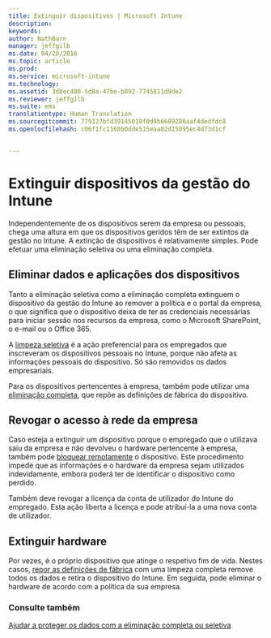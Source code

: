 ```yaml
---
title: Extinguir dispositivos | Microsoft Intune
description: 
keywords: 
author: NathBarn
manager: jeffgilb
ms.date: 04/28/2016
ms.topic: article
ms.prod: 
ms.service: microsoft-intune
ms.technology: 
ms.assetid: 3dbec400-5d8a-47be-b892-7745811d9de2
ms.reviewer: jeffgilb
ms.suite: ems
translationtype: Human Translation
ms.sourcegitcommit: 779127bfd39145010f0d9b6609286aaf4dedfdc8
ms.openlocfilehash: c06f1fc1168b0dde515eaa82d15095ec4d73d1cf


---
```


# Extinguir dispositivos da gestão do Intune

Independentemente de os dispositivos serem da empresa ou pessoais, chega uma altura em que os dispositivos geridos têm de ser extintos da gestão no Intune. A extinção de dispositivos é relativamente simples. Pode efetuar uma eliminação seletiva ou uma eliminação completa.
## Eliminar dados e aplicações dos dispositivos
Tanto a eliminação seletiva como a eliminação completa extinguem o dispositivo da gestão do Intune ao remover a política e o portal da empresa, o que significa que o dispositivo deixa de ter as credenciais necessárias para iniciar sessão nos recursos da empresa, como o Microsoft SharePoint, o e-mail ou o Office 365.

A [limpeza seletiva](use-remote-wipe-to-help-protect-data-using-microsoft-intune.md#selective-wipe) é a ação preferencial para os empregados que inscreveram os dispositivos pessoais no Intune, porque não afeta as informações pessoais do dispositivo. Só são removidos os dados empresariais.

Para os dispositivos pertencentes à empresa, também pode utilizar uma [eliminação completa](use-remote-wipe-to-help-protect-data-using-microsoft-intune.md#full-wipe), que repõe as definições de fábrica do dispositivo.

## Revogar o acesso à rede da empresa
Caso esteja a extinguir um dispositivo porque o empregado que o utilizava saiu da empresa e não devolveu o hardware pertencente à empresa, também pode [bloquear remotamente](use-remote-lock-and-passcode-reset-in-microsoft-intune.md) o dispositivo. Este procedimento impede que as informações e o hardware da empresa sejam utilizados indevidamente, embora poderá ter de identificar o dispositivo como perdido.

Também deve revogar a licença da conta de utilizador do Intune do empregado. Esta ação liberta a licença e pode atribuí-la a uma nova conta de utilizador.

## Extinguir hardware
Por vezes, é o próprio dispositivo que atinge o respetivo fim de vida. Nestes casos, [repor as definições de fábrica](use-remote-wipe-to-help-protect-data-using-microsoft-intune.md) com uma limpeza completa remove todos os dados e retira o dispositivo do Intune. Em seguida, pode eliminar o hardware de acordo com a política da sua empresa.

### Consulte também
[Ajudar a proteger os dados com a eliminação completa ou seletiva](use-remote-wipe-to-help-protect-data-using-microsoft-intune.md)



<!--HONumber=Jun16_HO4-->


